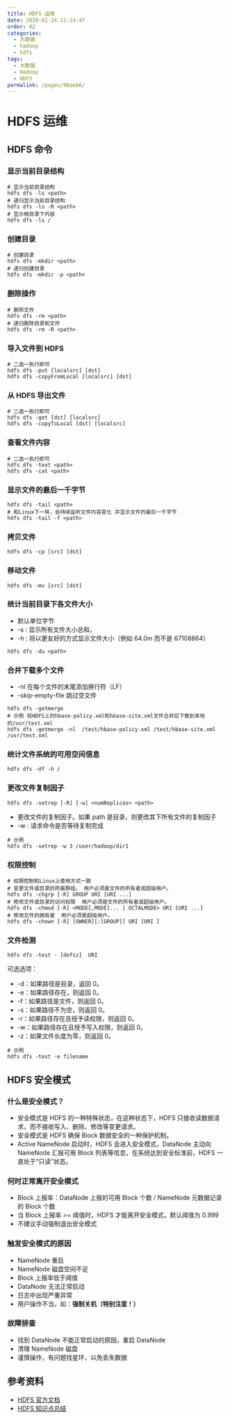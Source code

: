 ```yaml
---
title: HDFS 运维
date: 2020-02-24 21:14:47
order: 02
categories:
  - 大数据
  - hadoop
  - hdfs
tags:
  - 大数据
  - Hadoop
  - HDFS
permalink: /pages/90aeb6/
---
```


# HDFS 运维

## HDFS 命令

### 显示当前目录结构

```shell
# 显示当前目录结构
hdfs dfs -ls <path>
# 递归显示当前目录结构
hdfs dfs -ls -R <path>
# 显示根目录下内容
hdfs dfs -ls /
```

### 创建目录

```shell
# 创建目录
hdfs dfs -mkdir <path>
# 递归创建目录
hdfs dfs -mkdir -p <path>
```

### 删除操作

```shell
# 删除文件
hdfs dfs -rm <path>
# 递归删除目录和文件
hdfs dfs -rm -R <path>
```

### 导入文件到 HDFS

```shell
# 二选一执行即可
hdfs dfs -put [localsrc] [dst]
hdfs dfs -copyFromLocal [localsrc] [dst]
```

### 从 HDFS 导出文件

```shell
# 二选一执行即可
hdfs dfs -get [dst] [localsrc]
hdfs dfs -copyToLocal [dst] [localsrc]
```

### 查看文件内容

```shell
# 二选一执行即可
hdfs dfs -text <path>
hdfs dfs -cat <path>
```

### 显示文件的最后一千字节

```shell
hdfs dfs -tail <path>
# 和Linux下一样，会持续监听文件内容变化 并显示文件的最后一千字节
hdfs dfs -tail -f <path>
```

### 拷贝文件

```shell
hdfs dfs -cp [src] [dst]
```

### 移动文件

```shell
hdfs dfs -mv [src] [dst]
```

### 统计当前目录下各文件大小

- 默认单位字节
- -s : 显示所有文件大小总和，
- -h : 将以更友好的方式显示文件大小（例如 64.0m 而不是 67108864）

```
hdfs dfs -du <path>
```

### 合并下载多个文件

- -nl 在每个文件的末尾添加换行符（LF）
- -skip-empty-file 跳过空文件

```
hdfs dfs -getmerge
# 示例 将HDFS上的hbase-policy.xml和hbase-site.xml文件合并后下载到本地的/usr/test.xml
hdfs dfs -getmerge -nl  /test/hbase-policy.xml /test/hbase-site.xml /usr/test.xml
```

### 统计文件系统的可用空间信息

```
hdfs dfs -df -h /
```

### 更改文件复制因子

```
hdfs dfs -setrep [-R] [-w] <numReplicas> <path>
```

- 更改文件的复制因子。如果 path 是目录，则更改其下所有文件的复制因子
- -w : 请求命令是否等待复制完成

```
# 示例
hdfs dfs -setrep -w 3 /user/hadoop/dir1
```

### 权限控制

```
# 权限控制和Linux上使用方式一致
# 变更文件或目录的所属群组。 用户必须是文件的所有者或超级用户。
hdfs dfs -chgrp [-R] GROUP URI [URI ...]
# 修改文件或目录的访问权限  用户必须是文件的所有者或超级用户。
hdfs dfs -chmod [-R] <MODE[,MODE]... | OCTALMODE> URI [URI ...]
# 修改文件的拥有者  用户必须是超级用户。
hdfs dfs -chown [-R] [OWNER][:[GROUP]] URI [URI ]
```

### 文件检测

```
hdfs dfs -test - [defsz]  URI
```

可选选项：

- -d：如果路径是目录，返回 0。
- -e：如果路径存在，则返回 0。
- -f：如果路径是文件，则返回 0。
- -s：如果路径不为空，则返回 0。
- -r：如果路径存在且授予读权限，则返回 0。
- -w：如果路径存在且授予写入权限，则返回 0。
- -z：如果文件长度为零，则返回 0。

```
# 示例
hdfs dfs -test -e filename
```

## HDFS 安全模式

### 什么是安全模式？

- 安全模式是 HDFS 的一种特殊状态，在这种状态下，HDFS 只接收读数据请求，而不接收写入、删除、修改等变更请求。
- 安全模式是 HDFS 确保 Block 数据安全的一种保护机制。
- Active NameNode 启动时，HDFS 会进入安全模式，DataNode 主动向 NameNode 汇报可用 Block 列表等信息，在系统达到安全标准前，HDFS 一直处于“只读”状态。

### 何时正常离开安全模式

- Block 上报率：DataNode 上报的可用 Block 个数 / NameNode 元数据记录的 Block 个数
- 当 Block 上报率 >= 阈值时，HDFS 才能离开安全模式，默认阈值为 0.999
- 不建议手动强制退出安全模式

### 触发安全模式的原因

- NameNode 重启
- NameNode 磁盘空间不足
- Block 上报率低于阈值
- DataNode 无法正常启动
- 日志中出现严重异常
- 用户操作不当，如：**强制关机（特别注意！）**

### 故障排查

- 找到 DataNode 不能正常启动的原因，重启 DataNode
- 清理 NameNode 磁盘
- 谨慎操作，有问题找星环，以免丢失数据

## 参考资料

- [HDFS 官方文档](http://hadoop.apache.org/docs/current/hadoop-project-dist/hadoop-hdfs/HdfsDesign.html)
- [HDFS 知识点总结](https://www.cnblogs.com/caiyisen/p/7395843.html)